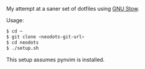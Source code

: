 My attempt at a saner set of dotfiles using [GNU Stow][1].

Usage:

```sh
$ cd ~
$ git clone <neodots-git-url>
$ cd neodots
$ ./setup.sh
```

This setup assumes pynvim is installed.

[1]: https://www.gnu.org/software/stow/
